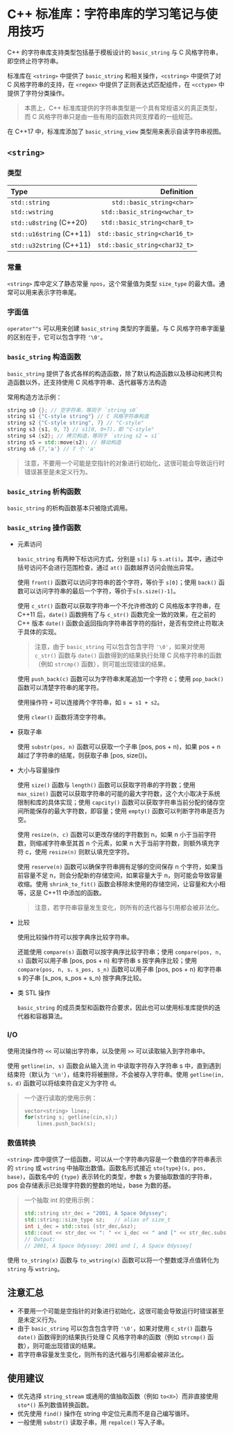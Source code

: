 # C++ 标准库：字符串库的学习笔记与使用技巧

C++ 的字符串库支持类型包括基于模板设计的 `basic_string` 与 C 风格字符串，即空终止符字符串。

标准库在 `<string>` 中提供了 `basic_string` 和相关操作，`<cstring>` 中提供了对 C 风格字符串的支持，在 `<regex>` 中提供了正则表达式匹配组件，在 `<cctype>` 中提供了字符分类操作。

> 本质上，C++ 标准库提供的字符串类型是一个具有常规语义的真正类型，而 C 风格字符串只是由一些有用的函数共同支撑着的一组规范。

在 C++17 中，标准库添加了 `basic_string_view` 类型用来表示自读字符串视图。

## `<string>`

### 类型

| Type                     |                    Definition |
| :----------------------- | ----------------------------: |
| `std::string`            |     `std::basic_string<char>` |
| `std::wstring`           |  `std::basic_string<wchar_t>` |
| `std::u8string` (C++20)  |  `std::basic_string<char8_t>` |
| `std::u16string` (C++11) | `std::basic_string<char16_t>` |
| `std::u32string` (C++11) | `std::basic_string<char32_t>` |

### 常量

`<string>` 库中定义了静态常量 `npos`，这个常量值为类型 `size_type` 的最大值。通常可以用来表示字符串尾。

### 字面值

`operator""s` 可以用来创建 `basic_string` 类型的字面量。与 C 风格字符串字面量的区别在于，它可以包含字符 `'\0'`。

### `basic_string` 构造函数

`basic_string` 提供了各式各样的构造函数，除了默认构造函数以及移动和拷贝构造函数以外，还支持使用 C 风格字符串、迭代器等方法构造

常用构造方法示例：

```cpp
string s0 {}; // 空字符串，等同于 `string s0`
string s1 {"C-style string"} // C 风格字符串构造
string s2 {"C-style string", 7} // "C-style"
string s3 {s1, 0, 7} // s1[0, 0+7)，即 "C-style"
string s4 {s2}; // 拷贝构造，等同于 `string s2 = s1`
string s5 = std::move(s2); // 移动构造
string s6 {7,'a'} // 7 个 'a'
```

> 注意，不要用一个可能是空指针的对象进行初始化，这很可能会导致运行时错误甚至是未定义行为。

### `basic_string` 析构函数

`basic_string` 的析构函数基本只被隐式调用。

### `basic_string` 操作函数

- 元素访问

    `basic_string` 有两种下标访问方式，分别是 `s[i]` 与 `s.at(i)`。其中，通过中括号访问不会进行范围检查，通过 `at()` 函数越界访问会抛出异常。

    使用 `front()` 函数可以访问字符串的首个字符，等价于 `s[0]`；使用 `back()` 函数可以访问字符串的最后一个字符，等价于`s[s.size()-1]`。

    使用 `c_str()` 函数可以获取字符串一个不允许修改的 C 风格版本字符串，在 C++11 后，`date()` 函数拥有了与 `c_str()` 函数完全一致的效果，在之前的 C++ 版本 `date()` 函数会返回指向字符串首字符的指针，是否有空终止符取决于具体的实现。

    > 注意，由于 `basic_string` 可以包含包含字符 `'\0'`，如果对使用 `c_str()` 函数与 `date()` 函数得到的结果执行处理 C 风格字符串的函数（例如 `strcmp()` 函数），则可能出现错误的结果。

    使用 `push_back(c)` 函数可以为字符串末尾追加一个字符 c；使用 `pop_back()` 函数可以清楚字符串的尾字符。

    使用操作符 `+` 可以连接两个字符串，如 `s = s1 + s2`。

    使用 `clear()` 函数将清空字符串。

- 获取子串

    使用 `substr(pos, n)` 函数可以获取一个子串 [pos, pos + n)，如果 pos + n 越过了字符串的结尾，则获取子串 [pos, size())。

- 大小与容量操作

    使用 `size()` 函数与 `length()` 函数可以获取字符串的字符数；使用 `max_size()` 函数可以获取字符串的可能的最大字符数，这个大小取决于系统限制和库的具体实现；使用 `capcity()` 函数可以获取字符串当前分配的储存空间所能保存的最大字符数，即容量；使用 `empty()` 函数可以判断字符串是否为空。

    使用 `resize(n, c)` 函数可以更改存储的字符数到 n，如果 n 小于当前字符数，则缩减字符串至其首 n 个元素，如果 n 大于当前字符数，则额外填充字符 c，使用 `resize(n)` 则默认填充空字符。

    使用 `reserve(n)` 函数可以确保字符串拥有足够的空间保存 n 个字符，如果当前容量不足 n，则会分配新的存储空间，如果容量大于 n，则可能会导致容量收缩。使用 `shrink_to_fit()` 函数会移除未使用的存储空间，让容量和大小相等，这是 C++11 中添加的函数。

    > 注意，若字符串容量发生变化，则所有的迭代器与引用都会被非法化。

- 比较

    使用比较操作符可以按字典序比较字符串。

    还能使用 `compare(s)` 函数可以按字典序比较字符串；使用 `compare(pos, n, s)` 函数可以用子串 [pos, pos + n) 和字符串 s 按字典序比较；使用  `compare(pos, n, s，s_pos, s_n)` 函数可以用子串 [pos, pos + n) 和字符串 s 的子串 [s_pos, s_pos + s_n) 按字典序比较。

- 类 STL 操作

    `basic_string` 的成员类型和函数符合要求，因此也可以使用标准库提供的迭代器和容器算法。

### I/O

使用流操作符 `<<` 可以输出字符串，以及使用 `>>` 可以读取输入到字符串中。

使用 `getline(in, s)` 函数会从输入流 in 中读取字符存入字符串 s 中，直到遇到结束符（默认为 `'\n'`），结束符将被删除，不会被存入字符串。使用 `getline(in, s，d)` 函数可以将结束符自定义为字符 d。

> 一个逐行读取的使用示例：
>
> ```cpp
> vector<string> lines;
> for(string s; getline(cin,s);)
>     lines.push_back(s);
> ```

### 数值转换

`<string>` 库中提供了一组函数，可以从一个字符串内容是一个数值的字符串表示的 `string` 或 `wstring` 中抽取出数值。函数名形式接近 `sto{type}(s, pos, base)`，函数名中的 `{type}` 表示转化的类型，参数 s 为要抽取数值的字符串， pos 会存储表示已处理字符数的整数的地址，base 为数的基。

> 一个抽取 int 的使用示例：
>
> ```cpp
> std::string str_dec = "2001, A Space Odyssey";
> std::string::size_type sz;   // alias of size_t
> int i_dec = std::stoi (str_dec,&sz);
> std::cout << str_dec << ": " << i_dec << " and [" << str_dec.substr(sz) << "]\n";
> // Output:
> // 2001, A Space Odyssey: 2001 and [, A Space Odyssey]
> ```

使用 `to_string(x)` 函数与 `to_wstring(x)` 函数可以将一个整数或浮点值转化为 `string` 与 `wstring`。

## 注意汇总

- 不要用一个可能是空指针的对象进行初始化，这很可能会导致运行时错误甚至是未定义行为。
- 由于 `basic_string` 可以包含包含字符 `'\0'`，如果对使用 `c_str()` 函数与 `date()` 函数得到的结果执行处理 C 风格字符串的函数（例如 `strcmp()` 函数），则可能出现错误的结果。
- 若字符串容量发生变化，则所有的迭代器与引用都会被非法化。

## 使用建议

- 优先选择 `string_stream` 或通用的值抽取函数（例如 `to<X>`）而非直接使用 `sto*()` 系列数值转换函数。
- 优先使用 `find()` 操作在 string 中定位元素而不是自己编写循环。
- 一般使用 `substr()` 读取子串，用 `repalce()` 写入子串。
